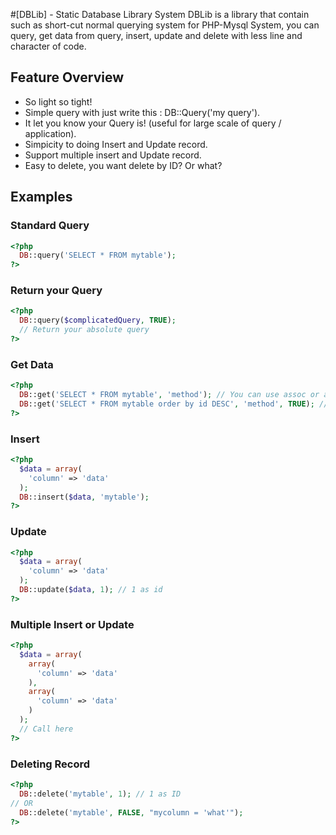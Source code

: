#[DBLib] - Static Database Library System
DBLib is a library that contain such as short-cut normal querying system for PHP-Mysql System, you can query, get data from query, insert, update and delete with less line and character of code.

## Feature Overview

- So light so tight!
- Simple query with just write this : DB::Query('my query').
- It let you know your Query is! (useful for large scale of query / application).
- Simpicity to doing Insert and Update record.
- Support multiple insert and Update record.
- Easy to delete, you want delete by ID? Or what?

## Examples

### Standard Query
```php
<?php
  DB::query('SELECT * FROM mytable');
?>
```

### Return your Query
```php
<?php
  DB::query($complicatedQuery, TRUE);
  // Return your absolute query
?>
```

### Get Data
```php
<?php
  DB::get('SELECT * FROM mytable', 'method'); // You can use assoc or array as method and it will return all data
  DB::get('SELECT * FROM mytable order by id DESC', 'method', TRUE); // You will get one data to return
?>
```

### Insert
```php
<?php
  $data = array(
    'column' => 'data'
  );
  DB::insert($data, 'mytable');
?>
```

### Update
```php
<?php
  $data = array(
    'column' => 'data'
  );
  DB::update($data, 1); // 1 as id
?>
```

### Multiple Insert or Update
```php
<?php
  $data = array(
    array(
      'column' => 'data'
    ),
    array(
      'column' => 'data'
    )
  );
  // Call here
?>
```

### Deleting Record
```php
<?php
  DB::delete('mytable', 1); // 1 as ID
// OR
  DB::delete('mytable', FALSE, "mycolumn = 'what'");
?>
```
